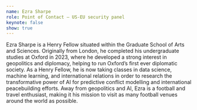 ```yaml
---
name: Ezra Sharpe
role: Point of Contact – US-EU security panel
keynote: false
show: true
---
```


Ezra Sharpe is a Henry Fellow situated within the Graduate School of Arts and Sciences. Originally from London, he completed his undergraduate studies at Oxford in 2023, where he developed a strong interest in geopolitics and diplomacy, helping to run Oxford’s first ever diplomatic society. As a Henry Fellow, he is now taking classes in data science, machine learning, and international relations in order to research the transformative power of AI for predictive conflict modelling and international peacebuilding efforts. Away from geopolitics and AI, Ezra is a football and travel enthusiast, making it his mission to visit as many football venues around the world as possible.